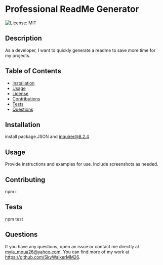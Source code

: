 
  # Professional ReadMe Generator

  ![License: MIT](https://img.shields.io/github/license/Naereen/StrapDown.js.svg)

  ## Description
  As a developer, I want to quickly generate a readme to save more time for my projects.

  ## Table of Contents 
  - [Installation](#installation)
  - [Usage](#usage)
  - [License](#license)
  - [Contributions](#contributing)
  - [Tests](#tests)
  - [Questions](#questions)

  ## Installation
  install package.JSON and inquirer@8.2.4

  ## Usage
  Provide instructions and examples for use. Include screenshots as needed.

  ## Contributing
  npm i

  ## Tests
  npm test

  ## Questions
  If you have any questions, open an issue or contact me directly at myia_moua26@yahoo.com. You can find more of my work at https://github.com/SkyWalkerMM26.
